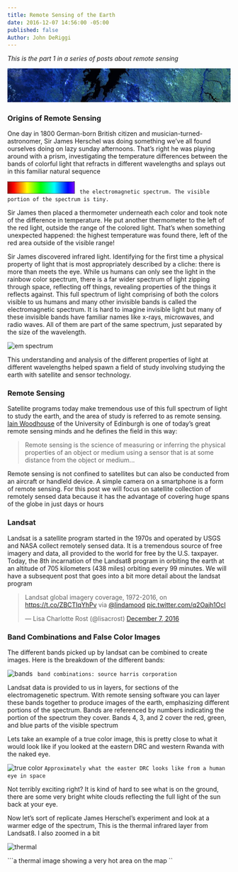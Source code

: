 ```yaml
---
title: Remote Sensing of the Earth
date: 2016-12-07 14:56:00 -05:00
published: false
Author: John DeRiggi
---
```


*This is the part 1 in a series of posts about remote sensing*

<!--more --> 

![header](/uploads/header-d3ef31.jpg)

### Origins of Remote Sensing

One day in 1800 German-born British citizen and musician-turned-astronomer, Sir James Herschel was doing something we’ve all found ourselves doing on lazy sunday afternoons. That’s right he was playing around with a prism, investigating the temperature differences between the bands of colorful light that refracts in different wavelengths and splays out in this familiar natural sequence
 
![roygbiv](/uploads/roygbiv.jpg)
``` the electromagnetic spectrum. The visible portion of the spectrum is tiny.```

Sir James then placed a thermometer underneath each color and took note of the difference in temperature. He put another thermometer to the left of the red light, outside the range of the colored light. That’s when something unexpected happened: the highest temperature was found there, left of the red area outside of the visible range! 

Sir James discovered infrared light. Identifying for the first time a physical property of light that is most appropriately described by a cliche: there is more than meets the eye. While us humans can only see the light in the rainbow color spectrum, there is a far wider spectrum of light zipping through space, reflecting off things, revealing properties of the things it reflects against. This full spectrum of light comprising of both the colors visible to us humans and many other invisible bands is called the electromagnetic spectrum. It is hard to imagine invisible light but many of these invisible bands have familiar names like x-rays, microwaves, and radio waves. All of them are part of the same spectrum, just separated by the size of the wavelength.

![em spectrum](/uploads/emspectrum.jpg)

This understanding and analysis of the different properties of light at different wavelengths helped spawn a field of study involving studying the earth with satellite and sensor technology.

### Remote Sensing
Satellite programs today make tremendous use of this full spectrum of light to study the earth, and the area of study is referred to as remote sensing. [Iain Woodhouse](https://twitter.com/fortiain) of the University of Edinburgh is one of today’s great remote sensing minds and he defines the field in this way: 

> Remote sensing is the science of measuring or inferring the physical properties of an object or medium using a sensor that is at some distance from the object or medium...

Remote sensing is not confined to satellites but can also be conducted from an aircraft or handleld device. A simple camera on a smartphone is a form of remote sensing. For this post we will focus on satellite collection of remotely sensed data because it has the advantage of covering huge spans of the globe in just days or hours

### Landsat
Landsat is a satellite program started in the 1970s and operated by USGS and NASA collect remotely sensed data. It is a tremendous source of free imagery and data, all provided to the world for free by the U.S. taxpayer. Today, the 8th incarnation of the Landsat8 program in orbiting the earth  at an altitude of 705 kilometers (438 miles) orbiting every 99 minutes. We will have a subsequent post that goes into a bit more detail about the landsat program

<blockquote class="twitter-tweet" data-lang="en"><p lang="en" dir="ltr">Landsat global imagery coverage, 1972-2016, on <a href="https://t.co/ZBCTIqYhPv">https://t.co/ZBCTIqYhPv</a> via <a href="https://twitter.com/lindamood">@lindamood</a> <a href="https://t.co/q2Oajh1OcI">pic.twitter.com/q2Oajh1OcI</a></p>&mdash; Lisa Charlotte Rost (@lisacrost) <a href="https://twitter.com/lisacrost/status/806562547193221121">December 7, 2016</a></blockquote>
<script async src="//platform.twitter.com/widgets.js" charset="utf-8"></script>

### Band Combinations and False Color Images
The different bands picked up by landsat can be combined to create images. Here is the breakdown of the different bands:

![bands](/uploads/_1_Wavelengths.jpg)
``` band combinations: source harris corporation```

Landsat data is provided to us in layers, for sections of the electromagenetic spectrum. With remote sensing software you can layer these bands together to produce images of the earth, emphasizing different portions of the spectrum. Bands are referenced by numbers indicating the portion of the spectrum they cover. Bands 4, 3, and 2 cover the red, green, and blue parts of the visible spectrum

Lets take an example of a true color image, this is pretty close to what it would look like if you looked at the eastern DRC and western Rwanda with the naked eye.

![true color](/uploads/432image.jpg)
```Approximately what the easter DRC looks like from a human eye in space```

Not terribly exciting right? It is kind of hard to see what is on the ground, there are some very bright white clouds reflecting the full light of the sun back at your eye.

Now let’s sort of replicate James Herschel’s experiment and look at a warmer edge of the spectrum, This is the thermal infrared layer from Landsat8. I also zoomed in a bit

![thermal](/uploads/thermal.jpg)

```a thermal image showing a very hot area on the map ``
